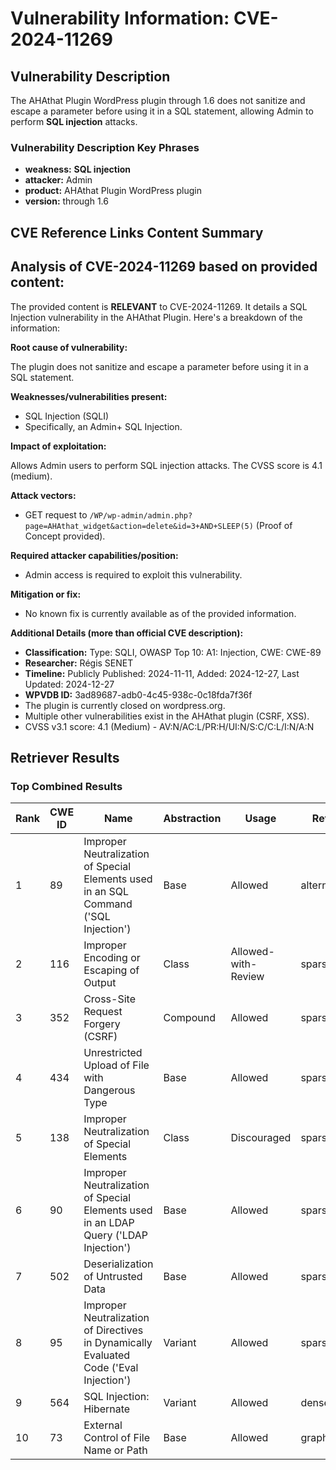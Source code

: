 # Vulnerability Information: CVE-2024-11269

## Vulnerability Description
The AHAthat Plugin WordPress plugin through 1.6 does not sanitize and escape a parameter before using it in a SQL statement, allowing Admin to perform **SQL injection** attacks.

### Vulnerability Description Key Phrases
- **weakness:** **SQL injection**
- **attacker:** Admin
- **product:** AHAthat Plugin WordPress plugin
- **version:** through 1.6

## CVE Reference Links Content Summary
## Analysis of CVE-2024-11269 based on provided content:

The provided content is **RELEVANT** to CVE-2024-11269. It details a SQL Injection vulnerability in the AHAthat Plugin. Here's a breakdown of the information:

**Root cause of vulnerability:**

The plugin does not sanitize and escape a parameter before using it in a SQL statement.

**Weaknesses/vulnerabilities present:**

*   SQL Injection (SQLI)
*   Specifically, an Admin+ SQL Injection.

**Impact of exploitation:**

Allows Admin users to perform SQL injection attacks. The CVSS score is 4.1 (medium).

**Attack vectors:**

*   GET request to `/WP/wp-admin/admin.php?page=AHAthat_widget&action=delete&id=3+AND+SLEEP(5)` (Proof of Concept provided).

**Required attacker capabilities/position:**

*   Admin access is required to exploit this vulnerability.

**Mitigation or fix:**

*   No known fix is currently available as of the provided information.

**Additional Details (more than official CVE description):**

*   **Classification:** Type: SQLI, OWASP Top 10: A1: Injection, CWE: CWE-89
*   **Researcher:** Régis SENET
*   **Timeline:** Publicly Published: 2024-11-11, Added: 2024-12-27, Last Updated: 2024-12-27
*   **WPVDB ID:** 3ad89687-adb0-4c45-938c-0c18fda7f36f
*   The plugin is currently closed on wordpress.org.
*   Multiple other vulnerabilities exist in the AHAthat plugin (CSRF, XSS).
*   CVSS v3.1 score: 4.1 (Medium) - AV:N/AC:L/PR:H/UI:N/S:C/C:L/I:N/A:N

## Retriever Results

### Top Combined Results

| Rank | CWE ID | Name | Abstraction | Usage  | Retrievers | Individual Scores |
|------|--------|------|-------------|-------|------------|-------------------|
| 1 | 89 | Improper Neutralization of Special Elements used in an SQL Command ('SQL Injection') | Base | Allowed | alternate_terms | 1.000 |
| 2 | 116 | Improper Encoding or Escaping of Output | Class | Allowed-with-Review | sparse | 0.232 |
| 3 | 352 | Cross-Site Request Forgery (CSRF) | Compound | Allowed | sparse | 0.210 |
| 4 | 434 | Unrestricted Upload of File with Dangerous Type | Base | Allowed | sparse | 0.198 |
| 5 | 138 | Improper Neutralization of Special Elements | Class | Discouraged | sparse | 0.196 |
| 6 | 90 | Improper Neutralization of Special Elements used in an LDAP Query ('LDAP Injection') | Base | Allowed | sparse | 0.185 |
| 7 | 502 | Deserialization of Untrusted Data | Base | Allowed | sparse | 0.178 |
| 8 | 95 | Improper Neutralization of Directives in Dynamically Evaluated Code ('Eval Injection') | Variant | Allowed | sparse | 0.177 |
| 9 | 564 | SQL Injection: Hibernate | Variant | Allowed | dense | 0.494 |
| 10 | 73 | External Control of File Name or Path | Base | Allowed | graph | 0.002 |

